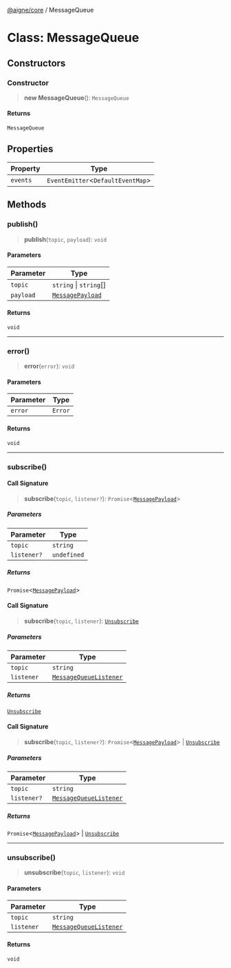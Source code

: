 [@aigne/core](../wiki/Home) / MessageQueue

# Class: MessageQueue

## Constructors

### Constructor

> **new MessageQueue**(): `MessageQueue`

#### Returns

`MessageQueue`

## Properties

| Property                     | Type                                |
| ---------------------------- | ----------------------------------- |
| <a id="events"></a> `events` | `EventEmitter`\<`DefaultEventMap`\> |

## Methods

### publish()

> **publish**(`topic`, `payload`): `void`

#### Parameters

| Parameter | Type                                                 |
| --------- | ---------------------------------------------------- |
| `topic`   | `string` \| `string`[]                               |
| `payload` | [`MessagePayload`](../wiki/Interface.MessagePayload) |

#### Returns

`void`

---

### error()

> **error**(`error`): `void`

#### Parameters

| Parameter | Type    |
| --------- | ------- |
| `error`   | `Error` |

#### Returns

`void`

---

### subscribe()

#### Call Signature

> **subscribe**(`topic`, `listener?`): `Promise`\<[`MessagePayload`](../wiki/Interface.MessagePayload)\>

##### Parameters

| Parameter   | Type        |
| ----------- | ----------- |
| `topic`     | `string`    |
| `listener?` | `undefined` |

##### Returns

`Promise`\<[`MessagePayload`](../wiki/Interface.MessagePayload)\>

#### Call Signature

> **subscribe**(`topic`, `listener`): [`Unsubscribe`](../wiki/TypeAlias.Unsubscribe)

##### Parameters

| Parameter  | Type                                                             |
| ---------- | ---------------------------------------------------------------- |
| `topic`    | `string`                                                         |
| `listener` | [`MessageQueueListener`](../wiki/TypeAlias.MessageQueueListener) |

##### Returns

[`Unsubscribe`](../wiki/TypeAlias.Unsubscribe)

#### Call Signature

> **subscribe**(`topic`, `listener?`): `Promise`\<[`MessagePayload`](../wiki/Interface.MessagePayload)\> \| [`Unsubscribe`](../wiki/TypeAlias.Unsubscribe)

##### Parameters

| Parameter   | Type                                                             |
| ----------- | ---------------------------------------------------------------- |
| `topic`     | `string`                                                         |
| `listener?` | [`MessageQueueListener`](../wiki/TypeAlias.MessageQueueListener) |

##### Returns

`Promise`\<[`MessagePayload`](../wiki/Interface.MessagePayload)\> \| [`Unsubscribe`](../wiki/TypeAlias.Unsubscribe)

---

### unsubscribe()

> **unsubscribe**(`topic`, `listener`): `void`

#### Parameters

| Parameter  | Type                                                             |
| ---------- | ---------------------------------------------------------------- |
| `topic`    | `string`                                                         |
| `listener` | [`MessageQueueListener`](../wiki/TypeAlias.MessageQueueListener) |

#### Returns

`void`
